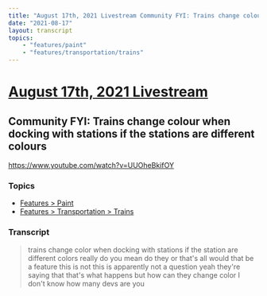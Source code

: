 ```yaml
---
title: "August 17th, 2021 Livestream Community FYI: Trains change colour when docking with stations if the stations are different colours"
date: "2021-08-17"
layout: transcript
topics:
    - "features/paint"
    - "features/transportation/trains"
---
```

# [August 17th, 2021 Livestream](../2021-08-17.md)
## Community FYI: Trains change colour when docking with stations if the stations are different colours
https://www.youtube.com/watch?v=UUOheBkifOY

### Topics
* [Features > Paint](../topics/features/paint.md)
* [Features > Transportation > Trains](../topics/features/transportation/trains.md)

### Transcript

> trains change color when docking with stations if the station are different colors really do you mean do they or that's all would that be a feature this is not this is apparently not a question yeah they're saying that that's what happens but how can they change color I don't know how many devs are you
